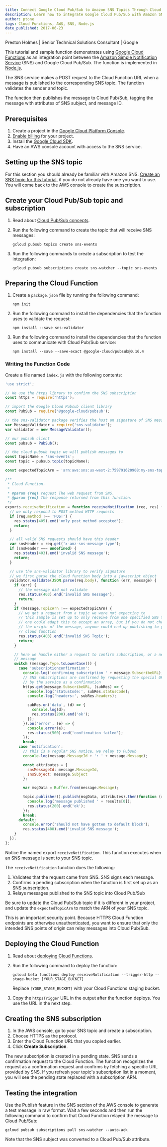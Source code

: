 ```yaml
---
title: Connect Google Cloud Pub/Sub to Amazon SNS Topics Through Cloud Functions
description: Learn how to integrate Google Cloud Pub/Sub with Amazon SNS using Google Cloud Functions.
author: ptone
tags: Cloud Functions, AWS, SNS, Node.js
date_published: 2017-06-23
---
```


Preston Holmes | Senior Technical Solutions Consultant | Google

This tutorial and sample function demonstrates using [Google Cloud
Functions][functions] as an integration point between the [Amazon Simple
Notification Service][sns] (SNS) and Google Cloud Pub/Sub. The
function is implemented in [Node.js][node].

[functions]: https://cloud.google.com/functions
[twilio]: https://www.twilio.com/
[node]: https://nodejs.org/en/
[sns]: https://aws.amazon.com/sns/

The SNS service makes a POST request to the Cloud Function URL when a
message is published to the corresponding SNS topic. The function validates the
sender and topic.

The function then publishes the message to Cloud Pub/Sub, tagging the message
with attributes of SNS subject, and message ID.

## Prerequisites

1.  Create a project in the [Google Cloud Platform Console][console].
1.  [Enable billing][billing] for your project.
1.  Install the [Google Cloud SDK][sdk].
1.  Have an AWS console account with access to the SNS service.

[console]: https://console.cloud.google.com/
[sdk]: https://cloud.google.com/sdk/
[billing]: https://support.google.com/cloud/answer/6293499#enable-billing


## Setting up the SNS topic

For this section you should already be familiar with Amazon SNS.
[Create an SNS topic for this tutorial][sns-create], if you do not already have
one you want to use. You will come back to the AWS console to create the
subscription.

[sns-create]: http://docs.aws.amazon.com/sns/latest/dg/CreateTopic.html

## Create your Cloud Pub/Sub topic and subscription

1.  Read about [Cloud Pub/Sub concepts][pubsubconcepts].
1.  Run the following command to create the topic that will receive SNS messages:

        gcloud pubsub topics create sns-events

1.  Run the following commands to create a subscription to test the
	integration:

        gcloud pubsub subscriptions create sns-watcher --topic sns-events


## Preparing the Cloud Function

1.  Create a `package.json` file by running the following command:

        npm init

1.  Run the following command to install the dependencies that the function
	uses to validate the request:

        npm install --save sns-validator

1.  Run the following command to install the dependencies that the function
	uses to communicate with Cloud Pub/Sub service:

        npm install --save --save-exact @google-cloud/pubsub@0.16.4

[AWS SNS]: https://aws.amazon.com/sns/

### Writing the Function Code

Create a file named `index.js` with the following contents:

[embedmd]:# (index.js)
```js
'use strict';

// We use the https library to confirm the SNS subscription
const https = require('https');

// import the Google Cloud Pubsub client library
const PubSub = require('@google-cloud/pubsub');

// the sns-validator package verifies the host an signature of SNS messages
var MessageValidator = require('sns-validator');
var validator = new MessageValidator();

// our pubsub client
const pubsub = PubSub();

// the cloud pubsub topic we will publish messages to
const topicName = 'sns-events';
const topic = pubsub.topic(topicName);

const expectedTopicArn = 'arn:aws:sns:us-west-2:759791620908:my-sns-topic';

/**
 * Cloud Function.
 *
 * @param {req} request The web request from SNS.
 * @param {res} The response returned from this function.
 */
exports.receiveNotification = function receiveNotification (req, res) {
  // we only respond to POST method HTTP requests
  if (req.method !== 'POST') {
    res.status(405).end('only post method accepted');
    return;
  }

  // all valid SNS requests should have this header
  var snsHeader = req.get('x-amz-sns-message-type');
  if (snsHeader === undefined) {
    res.status(403).end('invalid SNS message');
    return;
  }

  // use the sns-validator library to verify signature
  // we first parse the cloud function body into a javascript object
  validator.validate(JSON.parse(req.body), function (err, message) {
    if (err) {
      // the message did not validate
      res.status(403).end('invalid SNS message');
      return;
    }
    if (message.TopicArn !== expectedTopicArn) {
      // we got a request from a topic we were not expecting to
      // this sample is set up to only receive from one specified SNS topic
      // one could adapt this to accept an array, but if you do not check
      // the origin of the message, anyone could end up publishing to your
      // cloud function
      res.status(403).end('invalid SNS Topic');
      return;
    }

    // here we handle either a request to confirm subscription, or a new
    // message
    switch (message.Type.toLowerCase()) {
      case 'subscriptionconfirmation':
        console.log('confirming subscription ' + message.SubscribeURL);
        // SNS subscriptions are confirmed by requesting the special URL sent
        // by the service as a confirmation
        https.get(message.SubscribeURL, (subRes) => {
          console.log('statusCode:', subRes.statusCode);
          console.log('headers:', subRes.headers);

          subRes.on('data', (d) => {
            console.log(d);
            res.status(200).end('ok');
          });
        }).on('error', (e) => {
          console.error(e);
          res.status(500).end('confirmation failed');
        });
        break;
      case 'notification':
        // this is a regular SNS notice, we relay to Pubsub
        console.log(message.MessageId + ': ' + message.Message);

        const attributes = {
          snsMessageId: message.MessageId,
          snsSubject: message.Subject
        };

        var msgData = Buffer.from(message.Message);

        topic.publisher().publish(msgData, attributes).then(function (results) {
          console.log('message published ' + results[0]);
          res.status(200).end('ok');
        });
        break;
      default:
        console.error('should not have gotten to default block');
        res.status(400).end('invalid SNS message');
    }
  });
};


```

Notice the named export `receiveNotification`. This function executes when an
SNS message is sent to your SNS topic.

The `receiveNotification` function does the following:

1.  Validates that the request came from SNS. SNS signs each message.
1.  Confirms a pending subscription when the function is first set up as an SNS
subscription.
1.  Relays messages published to the SNS topic into Cloud Pub/Sub

Be sure to update the Cloud Pub/Sub topic if it is different in your project, and
update the `expectedTopicArn` to match the ARN of your SNS topic.

This is an important security point. Because HTTPS Cloud Function endpoints are
otherwise unauthenticated, you want to ensure that only the intended SNS
points of origin can relay messages into Cloud Pub/Sub.

## Deploying the Cloud Function

1.  Read about [deploying Cloud Functions][deploying].
1.  Run the following command to deploy the function:

        gcloud beta functions deploy receiveNotification --trigger-http --stage-bucket [YOUR_STAGE_BUCKET]

    Replace `[YOUR_STAGE_BUCKET]` with your Cloud Functions staging bucket.

1.  Copy the `httpsTrigger` URL in the output after the function deploys. You
use the URL in the next step.

## Creating the SNS subscription

1.  In the AWS console, go to your SNS topic and create a subscription.
1.  Choose HTTPS as the protocol.
1.  Enter the Cloud Function URL that you copied earlier.
1.  Click **Create Subscription**.

The new subscription is created in a pending state. SNS sends a confirmation
request to the Cloud Function. The function recognizes the request as
a confirmation request and confirms by fetching a specific URL provided by SNS.
If you refresh your topic's subscription list in a moment, you will see the
pending state replaced with a subscription ARN.

## Testing the integration

Use the Publish feature in the SNS section of the AWS console to generate a test
message in raw format. Wait a few seconds and then run the following command to
confirm that Cloud Function relayed the message to Cloud Pub/Sub:

	gcloud pubsub subscriptions pull sns-watcher --auto-ack

Note that the SNS subject was converted to a Cloud Pub/Sub attribute.

[deploying]: https://cloud.google.com/functions/docs/deploying/filesystem
[pubsubconcepts]: https://cloud.google.com/pubsub/docs/overview#concepts
[ARN]: http://docs.aws.amazon.com/general/latest/gr/aws-arns-and-namespaces.html 
